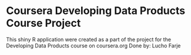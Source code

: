 # Coursera Developing Data Products Course Project

This shiny R application were created as a part of the project for the Developing Data Products course on coursera.org
Done by: Lucho Farje
